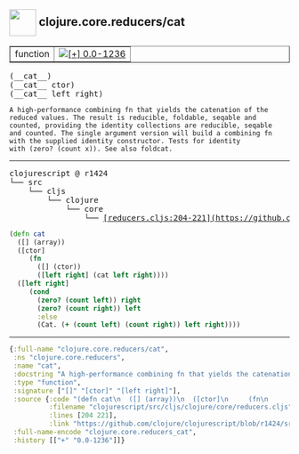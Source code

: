 ## <img width="48px" valign="middle" src="http://i.imgur.com/Hi20huC.png"> clojure.core.reducers/cat

 <table border="1">
<tr>
<td>function</td>
<td><a href="https://github.com/cljsinfo/api-refs/tree/0.0-1236"><img valign="middle" alt="[+] 0.0-1236" src="https://img.shields.io/badge/+-0.0--1236-lightgrey.svg"></a> </td>
</tr>
</table>

 <samp>
(__cat__)<br>
(__cat__ ctor)<br>
(__cat__ left right)<br>
</samp>

```
A high-performance combining fn that yields the catenation of the
reduced values. The result is reducible, foldable, seqable and
counted, providing the identity collections are reducible, seqable
and counted. The single argument version will build a combining fn
with the supplied identity constructor. Tests for identity
with (zero? (count x)). See also foldcat.
```

---

 <pre>
clojurescript @ r1424
└── src
    └── cljs
        └── clojure
            └── core
                └── <ins>[reducers.cljs:204-221](https://github.com/clojure/clojurescript/blob/r1424/src/cljs/clojure/core/reducers.cljs#L204-L221)</ins>
</pre>

```clj
(defn cat
  ([] (array))
  ([ctor]
     (fn
       ([] (ctor))
       ([left right] (cat left right))))
  ([left right]
     (cond
       (zero? (count left)) right
       (zero? (count right)) left
       :else
       (Cat. (+ (count left) (count right)) left right))))
```


---

```clj
{:full-name "clojure.core.reducers/cat",
 :ns "clojure.core.reducers",
 :name "cat",
 :docstring "A high-performance combining fn that yields the catenation of the\nreduced values. The result is reducible, foldable, seqable and\ncounted, providing the identity collections are reducible, seqable\nand counted. The single argument version will build a combining fn\nwith the supplied identity constructor. Tests for identity\nwith (zero? (count x)). See also foldcat.",
 :type "function",
 :signature ["[]" "[ctor]" "[left right]"],
 :source {:code "(defn cat\n  ([] (array))\n  ([ctor]\n     (fn\n       ([] (ctor))\n       ([left right] (cat left right))))\n  ([left right]\n     (cond\n       (zero? (count left)) right\n       (zero? (count right)) left\n       :else\n       (Cat. (+ (count left) (count right)) left right))))",
          :filename "clojurescript/src/cljs/clojure/core/reducers.cljs",
          :lines [204 221],
          :link "https://github.com/clojure/clojurescript/blob/r1424/src/cljs/clojure/core/reducers.cljs#L204-L221"},
 :full-name-encode "clojure.core.reducers_cat",
 :history [["+" "0.0-1236"]]}

```
